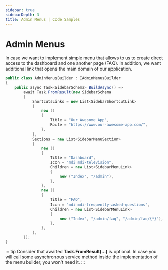 ```yaml
---
sidebar: true
sidebarDepth: 3
title: Admin Menus | Code Samples
---
```

# Admin Menus

In case we want to implement simple menu that allows to us to create direct access to the dashboard and
one another page (FAQ). In addition, we want additional link that opens the main domain of our application.

```csharp
public class AdminMenusBuilder : IAdminMenusBuilder
{
    public async Task<SidebarSchema> BuildAsync() =>
        await Task.FromResult(new SidebarSchema
        {
            ShortcutsLinks = new List<SidebarShortcutLink>
            {
                new ()
                {
                    Title = "Our Awesome App",
                    Route = "https://www.our-awesome-app.com/",
                },
            },
            Sections = new List<SidebarMenuSection>
            {
                new ()
                {
                    Title = "Dashboard",
                    Icon = "mdi mdi-television",
                    Children = new List<SidebarMenuLink>
                    {
                        new ("Index", "/admin"),
                    },
                },
                new ()
                {
                    Title = "FAQ",
                    Icon = "mdi mdi-frequently-asked-questions",
                    Children = new List<SidebarMenuLink>
                    {
                        new ("Index", "/admin/faq", "/admin/faq/{*}"),
                    },
                },
            },
        });
}
```

::: tip
Consider that awaited **Task.FromResult(...)** is optional. In case you will call some asynchronous service method inside 
the implementation of the menu builder, you won't need it.
:::
